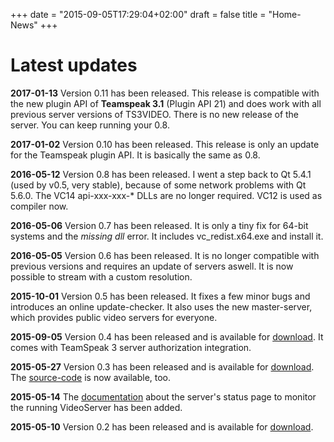 +++
date = "2015-09-05T17:29:04+02:00"
draft = false
title = "Home-News"
+++

# Latest updates

**2017-01-13**
Version 0.11 has been released.
This release is compatible with the new plugin API of __Teamspeak 3.1__ (Plugin API 21) and does work with all previous server versions of TS3VIDEO.
There is no new release of the server. You can keep running your 0.8.

**2017-01-02**
Version 0.10 has been released.
This release is only an update for the Teamspeak plugin API. It is basically the same as 0.8.

**2016-05-12**
Version 0.8 has been released.
I went a step back to Qt 5.4.1 (used by v0.5, very stable), because of some network problems with Qt 5.6.0.
The VC14 api-xxx-xxx-\* DLLs are no longer required. VC12 is used as compiler now.

**2016-05-06**
Version 0.7 has been released.
It is only a tiny fix for 64-bit systems and the _missing dll_ error.
It includes vc_redist.x64.exe and install it.

**2016-05-05**
Version 0.6 has been released.
It is no longer compatible with previous versions and requires an update
of servers aswell.
It is now possible to stream with a custom resolution.

**2015-10-01**
Version 0.5 has been released.
It fixes a few minor bugs and introduces an online update-checker.
It also uses the new master-server, which provides public video servers
for everyone.

**2015-09-05**
Version 0.4 has been released and is available for [download](./downloads).
It comes with TeamSpeak 3 server authorization integration.

**2015-05-27**
Version 0.3 has been released and is available for [download](./downloads).
The [source-code](https://github.com/mfreiholz/ocs) is now available, too.

**2015-05-14**
The [documentation](./docs/latest/server-status) about the server's status page
to monitor the running VideoServer has been added.

**2015-05-10**
Version 0.2 has been released and is available for [download](./downloads).
